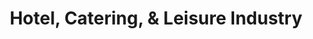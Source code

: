 ---
layout: default
title: "Hotel, Catering, & Leisure Industry"
permalink: /hotel-catering-and-leisure/
---